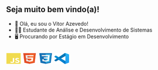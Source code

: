  ## Seja muito bem vindo(a)!
 
- 👋 Olá, eu sou o Vitor Azevedo!
- 👨‍🎓 Estudante de Análise e Desenvolvimento de Sistemas
- 🖥️ Procurando por Estágio em Desenvolvimento
<div style="display: inline_block"><br>
  <img align="center" alt="Vitor-Js" height="30" width="40" src="https://raw.githubusercontent.com/devicons/devicon/master/icons/javascript/javascript-plain.svg">
  <img align="center" alt="Vitor-HTML" height="30" width="40" src="https://raw.githubusercontent.com/devicons/devicon/master/icons/html5/html5-original.svg">
  <img align="center" alt="Vitor-CSS" height="30" width="40" src="https://raw.githubusercontent.com/devicons/devicon/master/icons/css3/css3-original.svg">
  <img align="center" alt="Vitor-VScode" height="30" width="40" src="https://github.com/devicons/devicon/blob/master/icons/vscode/vscode-original.svg">
</div>

 

